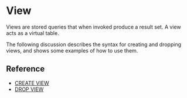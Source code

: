 # View

Views are stored queries that when invoked produce a result set. A view acts as a virtual table.

The following discussion describes the syntax for creating and dropping views, and shows some examples of how to use them.

## Reference

- [CREATE VIEW](create-view.md)
- [DROP VIEW](drop-view.md)
